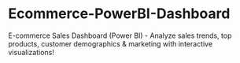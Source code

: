 # Ecommerce-PowerBI-Dashboard
E-commerce Sales Dashboard (Power BI) - Analyze sales trends, top products, customer demographics & marketing with interactive visualizations!
